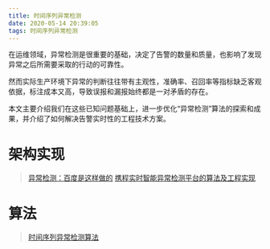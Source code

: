 ```yaml
---
title: 时间序列异常检测
date: 2020-05-14 20:39:05
tags: 时间序列异常检测
---
```


在运维领域，异常检测是很重要的基础，决定了告警的数量和质量，也影响了发现异常之后所需要采取的行动的可靠性。

然而实际生产环境下异常的判断往往带有主观性，准确率、召回率等指标缺乏客观依据，标注成本又高，导致误报和漏报始终都是一对矛盾的存在。

本文主要介绍我们在这些已知问题基础上，进一步优化“异常检测”算法的探索和成果，并介绍了如何解决告警实时性的工程技术方案。
<!--more-->

# 架构实现
>[异常检测：百度是这样做的](/file/时间序列异常检测/异常检测:百度是这样做的.htm)
>[携程实时智能异常检测平台的算法及工程实现](/file/时间序列异常检测/携程实时智能异常检测平台的算法及工程实现.htm)

# 算法
>[时间序列异常检测算法](/file/时间序列异常检测/时间序列异常检测算法.htm)

